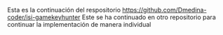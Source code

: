 Esta es la continuación del respositorio 
  https://github.com/Dmedina-coder/isi-gamekeyhunter 
Este se ha continuado en otro repositorio para continuar la implementación de manera individual
